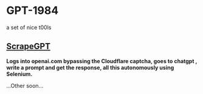 
# GPT-1984
 
 a set of nice t00ls 
 
## [ScrapeGPT](https://github.com/0ut0flin3/GPT-1984/tree/main/ScrapeGPT)
**Logs into openai.com bypassing the Cloudflare captcha, goes to chatgpt , write a prompt and get the response, all this autonomously using Selenium.**



...Other soon...
